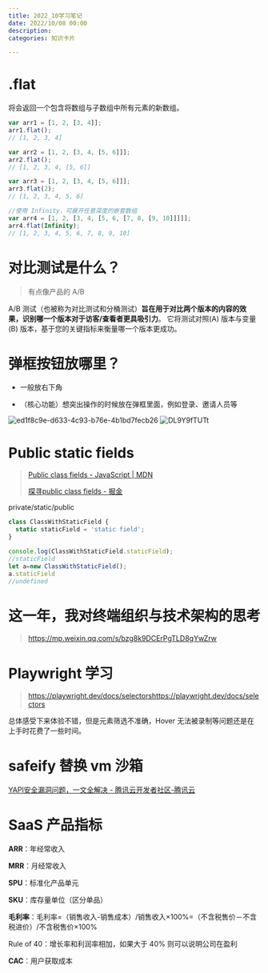 ```yaml
---
title: 2022_10学习笔记
date: 2022/10/08 00:00
description:
categories: 知识卡片

---
```


# .flat

将会返回一个包含将数组与子数组中所有元素的新数组。

```javascript
var arr1 = [1, 2, [3, 4]];
arr1.flat();
// [1, 2, 3, 4]

var arr2 = [1, 2, [3, 4, [5, 6]]];
arr2.flat();
// [1, 2, 3, 4, [5, 6]]

var arr3 = [1, 2, [3, 4, [5, 6]]];
arr3.flat(2);
// [1, 2, 3, 4, 5, 6]

//使用 Infinity，可展开任意深度的嵌套数组
var arr4 = [1, 2, [3, 4, [5, 6, [7, 8, [9, 10]]]]];
arr4.flat(Infinity);
// [1, 2, 3, 4, 5, 6, 7, 8, 9, 10]
```

# 对比测试是什么？

> 有点像产品的 A/B

A/B 测试（也被称为对比测试和分桶测试）**旨在用于对比两个版本的内容的效果，识别哪一个版本对于访客/查看者更具吸引力**。 它将测试对照(A) 版本与变量(B) 版本，基于您的关键指标来衡量哪一个版本更成功。

# 弹框按钮放哪里？

* 一般放右下角

* （核心功能）想突出操作的时候放在弹框里面，例如登录、邀请人员等

![ed1f8c9e-d633-4c93-b76e-4b1bd7fecb26](https://images.scar.site/ed1f8c9e-d633-4c93-b76e-4b1bd7fecb26.png)
![DL9Y9fTUTt](https://images.scar.site/DL9Y9fTUTt.png)

# Public static fields

> [Public class fields - JavaScript | MDN](https://developer.mozilla.org/en-US/docs/Web/JavaScript/Reference/Classes/Public_class_fields)
> 
> [探寻public class fields - 掘金](https://juejin.cn/post/6944506173882105863)

private/static/public

```javascript
class ClassWithStaticField {
  static staticField = 'static field';
}

console.log(ClassWithStaticField.staticField);
//staticField
let a=new ClassWithStaticField();
a.staticField
//undefined
```

# 这一年，我对终端组织与技术架构的思考

> https://mp.weixin.qq.com/s/bzg8k9DCErPgTLD8gYwZrw

# Playwright 学习

> https://playwright.dev/docs/selectorshttps://playwright.dev/docs/selectors

总体感受下来体验不错，但是元素筛选不准确，Hover 无法被录制等问题还是在上手时花费了一些时间。

# safeify 替换 vm 沙箱

[YAPI安全漏洞问题，一文全解决 - 腾讯云开发者社区-腾讯云](https://cloud.tencent.com/developer/article/1871363)

# SaaS 产品指标

**ARR**：年经常收入

**MRR**：月经常收入

**SPU**：标准化产品单元

**SKU**：库存量单位（区分单品）

**毛利率**：毛利率=（销售收入-销售成本）/销售收入×100%=（不含税售价－不含税进价）/不含税售价×100%

Rule of 40：增长率和利润率相加，如果大于 40% 则可以说明公司在盈利

**CAC**：用户获取成本

# 